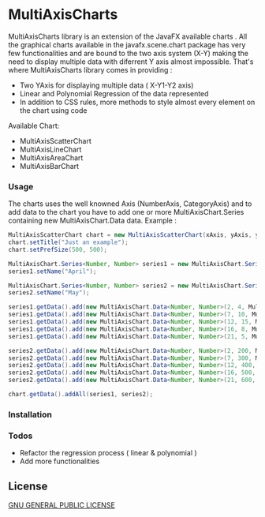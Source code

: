 # MultiAxisCharts

MultiAxisCharts library is an extension of the JavaFX available charts . All the graphical charts available in the javafx.scene.chart package has very few functionalities and are bound to the two axis system (X-Y) making the need to display multiple data with diferrent Y axis almost impossible. That's where MultiAxisCharts library comes in providing :
  - Two YAxis for displaying multiple data ( X-Y1-Y2 axis)
  - Linear and Polynomial Regression of the data represented
  - In addition to CSS rules, more methods to style almost every element on the chart using code

Available Chart:
  - MultiAxisScatterChart
  - MultiAxisLineChart
  - MultiAxisAreaChart 
  - MultiAxisBarChart
  
### Usage

The charts uses the well knowned Axis (NumberAxis, CategoryAxis) and to add data to the chart you have to add one or more MultiAxisChart.Series<?,?> containing new MultiAxisChart.Data<?,?> data. Example :

```java
MultiAxisScatterChart chart = new MultiAxisScatterChart(xAxis, yAxis, y2Axis);
chart.setTitle("Just an example");
chart.setPrefSize(500, 500);

MultiAxisChart.Series<Number, Number> series1 = new MultiAxisChart.Series<Number, Number>();
series1.setName("April");

MultiAxisChart.Series<Number, Number> series2 = new MultiAxisChart.Series<Number, Number>();
series2.setName("May");

series1.getData().add(new MultiAxisChart.Data<Number, Number>(2, 4, MultiAxisChart.Y1_AXIS));
series1.getData().add(new MultiAxisChart.Data<Number, Number>(7, 10, MultiAxisChart.Y1_AXIS));
series1.getData().add(new MultiAxisChart.Data<Number, Number>(12, 15, MultiAxisChart.Y1_AXIS));
series1.getData().add(new MultiAxisChart.Data<Number, Number>(16, 8, MultiAxisChart.Y1_AXIS));
series1.getData().add(new MultiAxisChart.Data<Number, Number>(21, 5, MultiAxisChart.Y1_AXIS));

series2.getData().add(new MultiAxisChart.Data<Number, Number>(2, 200, MultiAxisChart.Y2_AXIS));
series2.getData().add(new MultiAxisChart.Data<Number, Number>(7, 300, MultiAxisChart.Y2_AXIS));
series2.getData().add(new MultiAxisChart.Data<Number, Number>(12, 400, MultiAxisChart.Y2_AXIS));
series2.getData().add(new MultiAxisChart.Data<Number, Number>(16, 500, MultiAxisChart.Y2_AXIS));
series2.getData().add(new MultiAxisChart.Data<Number, Number>(21, 600, MultiAxisChart.Y2_AXIS));

chart.getData().addAll(series1, series2);
```







### Installation







### Todos

 - Refactor the regression process ( linear & polynomial )
 - Add more functionalities

License
----

[GNU GENERAL PUBLIC LICENSE](LICENSE)



